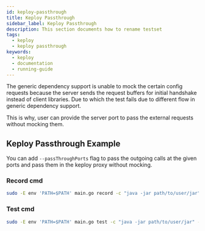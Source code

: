 ```yaml
---
id: keploy-passthrough
title: Keploy Passthrough
sidebar_label: Keploy Passthrough
description: This section documents how to rename testset
tags:
  - keploy
  - keploy passthrough
keywords:
  - keploy
  - documentation
  - running-guide
---
```

The generic dependency support is unable to mock the certain config requests because the server sends the request buffers for initial handshake instead of client libraries. Due to which the test fails due to different flow in generic dependency support.

This is why, user can provide the server port to pass the external requests without mocking them.

## Keploy Passthrough Example

You can add `--passThroughPorts` flag to pass the outgoing calls at the given ports and pass them in the keploy proxy without mocking.

### Record cmd

```zsh
sudo -E env 'PATH=$PATH' main.go record -c "java -jar path/to/user/jar" --passThroughPorts 5672,5432
```

### Test cmd

```zsh
sudo -E env 'PATH=$PATH' main.go test -c "java -jar path/to/user/jar" --delay 25  --passThroughPorts 5672,5432
```

